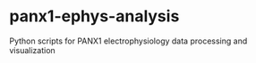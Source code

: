 # panx1-ephys-analysis
Python scripts for PANX1 electrophysiology data processing and visualization
